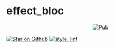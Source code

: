 # effect_bloc

<p align="center">
<a href="https://pub.dev/packages/effect_bloc"><img src="https://img.shields.io/pub/v/effect_bloc.svg" alt="Pub"></a>

<a href="https://github.com/allbrightio/effect_bloc"><img src="https://img.shields.io/github/stars/allbrightio/effect_bloc.svg?style=flat&logo=github&colorB=deeppink&label=stars" alt="Star on Github"></a>
<a href="https://github.com/passsy/dart-lint"><img src="https://img.shields.io/badge/style-lint-40c4ff.svg" alt="style: lint"></a>
</p>